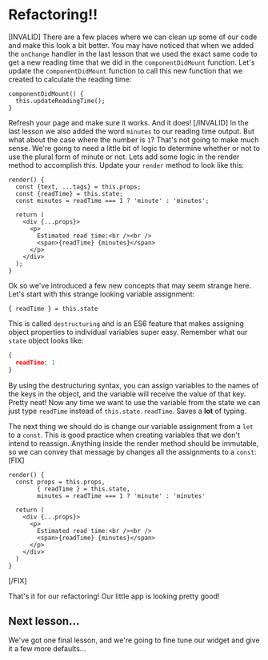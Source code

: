 # Refactoring!!
[INVALID]
There are a few places where we can clean up some of our code and make this
look a bit better. You may have noticed that when we added the `onChange`
handler in the last lesson that we used the exact same code to get a new reading
time that we did in the `componentDidMount` function. Let's update the
`componentDidMount` function to call this new function that we created to
calculate the reading time:
```es6
componentDidMount() {
  this.updateReadingTime();
}
```

Refresh your page and make sure it works. And it does!
[/INVALID]
In the last lesson we also added the word `minutes` to our reading time
output. But what about the case where the number is `1`? That's not going to
make much sense. We're going to need a little bit of logic to determine
whether or not to use the plural form of minute or not. Lets add some
logic in the render method to accomplish this. Update your `render` method to
look like this:
```es6
render() {
  const {text, ...tags} = this.props;
  const {readTime} = this.state;
  const minutes = readTime === 1 ? 'minute' : 'minutes';

  return (
    <div {...props}>
      <p>
        Estimated read time:<br /><br />
        <span>{readTime} {minutes}</span>
      </p>
    </div>
  );
}
```

Ok so we've introduced a few new concepts that may seem strange here. Let's
start with this strange looking variable assignment:
```es6
{ readTime } = this.state
```

This is called `destructuring` and is an ES6 feature that makes assigning object properties
to individual variables super easy. Remember what our `state` object looks like:
```json
{
  readTime: 1
}
```

By using the destructuring syntax, you can assign variables to the names of
the keys in the object, and the variable will receive the value of that key.
Pretty neat! Now any time we want to use the variable from the state we can
just type `readTime` instead of `this.state.readTime`. Saves a **lot** of
typing.

The next thing we should do is change our variable assignment from a `let`
to a `const`. This is good practice when creating variables that we don't intend
to reassign. Anything inside the render method should be immutable, so we can convey that message
by changes all the assignments to a `const`:
[FIX]
```es6
render() {
  const props = this.props,
        { readTime } = this.state,
        minutes = readTime === 1 ? 'minute' : 'minutes'

  return (
    <div {...props}>
      <p>
        Estimated read time:<br /><br />
        <span>{readTime} {minutes}</span>
      </p>
    </div>
  )
}
```
[/FIX]

That's it for our refactoring! Our little app is looking pretty good!

## Next lesson...

We've got one final lesson, and we're going to fine tune our widget and give
it a few more defaults...
